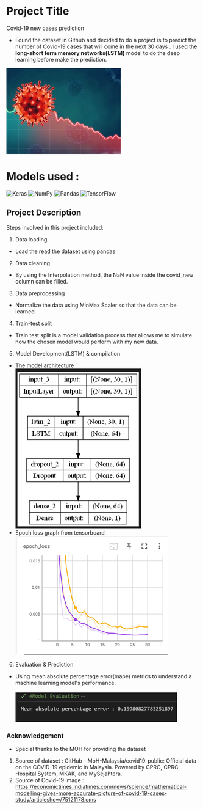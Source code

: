 # Project Title
 Covid-19 new cases prediction
 - Found the dataset in Github and decided to do a project is to predict the number of Covid-19 cases that will come in the next 30 days . I used the **long-short term memory networks(LSTM)** model to do the deep learning before make the prediction.
 
 
 ![img](/resources/imagecv.png)
# Models used :
![Keras](https://img.shields.io/badge/Keras-%23D00000.svg?style=for-the-badge&logo=Keras&logoColor=white) 	![NumPy](https://img.shields.io/badge/numpy-%23013243.svg?style=for-the-badge&logo=numpy&logoColor=white) 
![Pandas](https://img.shields.io/badge/pandas-%23150458.svg?style=for-the-badge&logo=pandas&logoColor=white) ![TensorFlow](https://img.shields.io/badge/TensorFlow-%23FF6F00.svg?style=for-the-badge&logo=TensorFlow&logoColor=white)



## Project Description
 Steps involved in this project included:
 1. Data loading 
 - Load the read the dataset using pandas
 2. Data cleaning 
 - By using the Interpolation method, the NaN value inside the covid_new column can be filled.
 3. Data preprocessing
 - Normalize the data using MinMax Scaler so that the data can be learned.
 4. Train-test split
 - Train test split is a model validation process that allows me to simulate how the chosen model would perform with my new data.
 5. Model Development(LSTM) & compilation
- The model architecture 
   <br> ![img](/resources/Capture.PNG)
 - Epoch loss graph from tensorboard
   <br> ![img](/resources/Epoch_loss.PNG)
 6. Evaluation & Prediction
 - Using mean absolute percentage error(mape) metrics to understand a machine learning model's performance.
 <br><br> ![img](/resources/Evaluate.PNG)
 

 
  
 ### Acknowledgement
- Special thanks to the MOH for providing the dataset
 1. Source of dataset : GitHub - MoH-Malaysia/covid19-public: Official data on the COVID-19 epidemic in Malaysia. Powered by CPRC, CPRC Hospital System, MKAK, and MySejahtera.
 2. Source of Covid-19 image : https://economictimes.indiatimes.com/news/science/mathematical-modelling-gives-more-accurate-picture-of-covid-19-cases-study/articleshow/75121178.cms
